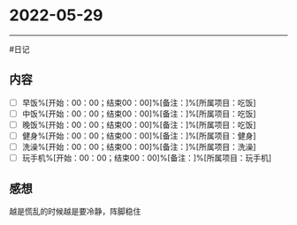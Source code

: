 # 2022-05-29 
---


#日记

## 内容
- [ ] 早饭%[开始：00：00；结束00：00]%[备注：]%[所属项目：吃饭]
- [ ] 中饭%[开始：00：00；结束00：00]%[备注：]%[所属项目：吃饭]
- [ ] 晚饭%[开始：00：00；结束00：00]%[备注：]%[所属项目：吃饭]
- [ ] 健身%[开始：00：00；结束00：00]%[备注：]%[所属项目：健身]
- [ ] 洗澡%[开始：00：00；结束00：00]%[备注：]%[所属项目：洗澡]
- [ ] 玩手机%[开始：00：00；结束00：00]%[备注：]%[所属项目：玩手机]

## 感想 
越是慌乱的时候越是要冷静，阵脚稳住